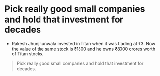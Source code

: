 # Pick really good small companies and hold that investment for decades

- Rakesh Jhunjhunwala invested in Titan when it was trading at ₹3. Now the value of the same stock is ₹1800 and he owns ₹8000 crores worth of Titan stocks.

> Pick really good small companies and hold that investment for decades.
